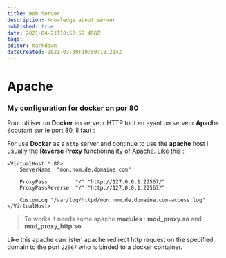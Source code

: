 ```yaml
---
title: Web Server
description: Knowledge about server
published: true
date: 2021-04-21T18:52:59.458Z
tags: 
editor: markdown
dateCreated: 2021-03-30T19:59:18.214Z
---
```


# Apache

### My configuration for docker on por 80

Pour utiliser un **Docker** en serveur HTTP tout en ayant un serveur **Apache** écoutant sur le port 80, il faut : 

For use **Docker** as a `http` server and continue to use the **apache** host i usually the **Reverse Proxy** functionnality of Apache. Like this :

```apache_conf
<VirtualHost *:80>
    ServerName  "mon.nom.de.domaine.com" 

    ProxyPass         "/" "http://127.0.0.1:22567/"
    ProxyPassReverse  "/" "http://127.0.0.1:22567/" 

    CustomLog "/var/log/httpd/mon.nom.de.domaine.com-access.log"
</VirtualHost>
```

> To works it needs some apache **modules** : **mod_proxy.so** and **mod_proxy_http.so**

Like this apache can listen apache redirect http request on the specified domain to the port `22567` who is binded to a docker container.